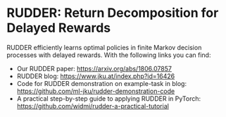 # RUDDER: Return Decomposition for Delayed Rewards

RUDDER efficiently learns optimal policies in finite Markov decision processes with delayed rewards.
With the following links you can find:
- Our RUDDER paper: https://arxiv.org/abs/1806.07857
- RUDDER blog: https://www.jku.at/index.php?id=16426
- Code for RUDDER demonstration on example-task in blog: https://github.com/ml-jku/rudder-demonstration-code
- A practical step-by-step guide to applying RUDDER in PyTorch: https://github.com/widmi/rudder-a-practical-tutorial
